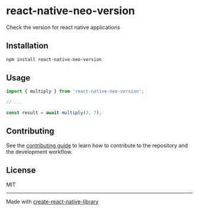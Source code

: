 # react-native-neo-version

Check the version for react native applications

## Installation

```sh
npm install react-native-neo-version
```

## Usage

```js
import { multiply } from 'react-native-neo-version';

// ...

const result = await multiply(3, 7);
```

## Contributing

See the [contributing guide](CONTRIBUTING.md) to learn how to contribute to the repository and the development workflow.

## License

MIT

---

Made with [create-react-native-library](https://github.com/callstack/react-native-builder-bob)
